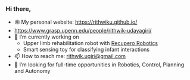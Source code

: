 ### Hi there,
- 🕸️ My personal website: [https://rithwiku.github.io/ ](https://www.rithwikudayagiri.com/)
- https://www.grasp.upenn.edu/people/rithwik-udayagiri/
- 🔭 I’m currently working on
  * Upper limb rehabilitation robot with [Recupero Robotics](https://www.linkedin.com/company/recuperorobotics/mycompany/)
  * Smart sensing toy for classifying infant interactions
- 📫 How to reach me: rithwik.ugiri@gmail.com
- 🤔 I’m looking for full-time opportunities in Robotics, Control, Planning and Autonomy

<!--
**RithwikU/RithwikU** is a ✨ _special_ ✨ repository because its `README.md` (this file) appears on your GitHub profile.

Here are some ideas to get you started:

- 🔭 I’m currently working on ...
- 🌱 I’m currently learning ...
- 👯 I’m looking to collaborate on ...
- 🤔 I’m looking for help with ...
- 💬 Ask me about ...
- 📫 How to reach me: ...
- 😄 Pronouns: ...
- ⚡ Fun fact: ...
-->
